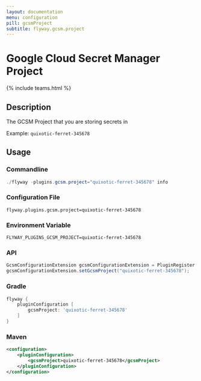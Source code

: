 ```yaml
---
layout: documentation
menu: configuration
pill: gcsmProject
subtitle: flyway.gcsm.project
---
```


# Google Cloud Secret Manager Project
{% include teams.html %}

## Description
The GCSM Project that you are storing secrets in

Example: `quixotic-ferret-345678`

## Usage

### Commandline
```powershell
./flyway -plugins.gcsm.project="quixotic-ferret-345678" info
```

### Configuration File
```properties
flyway.plugins.gcsm.project=quixotic-ferret-345678
```

### Environment Variable
```properties
FLYWAY_PLUGINS_GCSM_PROJECT=quixotic-ferret-345678
```

### API
```java
GcsmConfigurationExtension gcsmConfigurationExtension = PluginRegister.getPlugin(GcsmConfigurationExtension.class)
gcsmConfigurationExtension.setGcsmProject("quixotic-ferret-345678");
```

### Gradle
```groovy
flyway {
    pluginConfiguration [
        gcsmProject: 'quixotic-ferret-345678'
    ]
}
```

### Maven
```xml
<configuration>
    <pluginConfiguration>
        <gcsmProject>quixotic-ferret-345678</gcsmProject>
    </pluginConfiguration>
</configuration>
```
